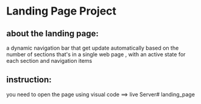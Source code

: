 # Landing Page Project


## about the landing page:

a dynamic navigation bar that get update automatically based on the number of sections that's in a single web page , 
with an active state for each section and navigation items


## instruction:
you need to open the page using  visual code ==> live Server# landing_page
